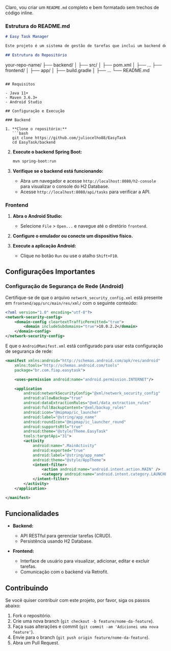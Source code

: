 Claro, vou criar um `README.md` completo e bem formatado sem trechos de código inline.

### Estrutura do README.md

```markdown
# Easy Task Manager

Este projeto é um sistema de gestão de tarefas que inclui um backend desenvolvido com Spring Boot e um frontend móvel desenvolvido com Android (Kotlin).

## Estrutura do Repositório

```
your-repo-name/
├── backend/
│   ├── src/
│   ├── pom.xml
│   ├── ...
├── frontend/
│   ├── app/
│   ├── build.gradle
│   ├── ...
└── README.md
```

## Requisitos

- Java 11+
- Maven 3.6.3+
- Android Studio

## Configuração e Execução

### Backend

1. **Clone o repositório:**
   ```bash
   git clone https://github.com/juliocelho88/EasyTask
   cd EasyTask/backend
   ```

2. **Execute o backend Spring Boot:**
   ```bash
   mvn spring-boot:run
   ```

3. **Verifique se o backend está funcionando:**
   - Abra um navegador e acesse `http://localhost:8080/h2-console` para visualizar o console do H2 Database.
   - Acesse `http://localhost:8080/api/tasks` para verificar a API.

### Frontend

1. **Abra o Android Studio:**
   - Selecione `File` > `Open...` e navegue até o diretório `frontend`.

2. **Configure o emulador ou conecte um dispositivo físico.**

3. **Execute a aplicação Android:**
   - Clique no botão `Run` ou use o atalho `Shift+F10`.

## Configurações Importantes

### Configuração de Segurança de Rede (Android)

Certifique-se de que o arquivo `network_security_config.xml` está presente em `frontend/app/src/main/res/xml/` com o seguinte conteúdo:

```xml
<?xml version="1.0" encoding="utf-8"?>
<network-security-config>
    <domain-config cleartextTrafficPermitted="true">
        <domain includeSubdomains="true">10.0.2.2</domain>
    </domain-config>
</network-security-config>
```

E que o `AndroidManifest.xml` está configurado para usar esta configuração de segurança de rede:

```xml
<manifest xmlns:android="http://schemas.android.com/apk/res/android"
    xmlns:tools="http://schemas.android.com/tools"
    package="br.com.fiap.easytask">

    <uses-permission android:name="android.permission.INTERNET"/>

    <application
        android:networkSecurityConfig="@xml/network_security_config"
        android:allowBackup="true"
        android:dataExtractionRules="@xml/data_extraction_rules"
        android:fullBackupContent="@xml/backup_rules"
        android:icon="@mipmap/ic_launcher"
        android:label="@string/app_name"
        android:roundIcon="@mipmap/ic_launcher_round"
        android:supportsRtl="true"
        android:theme="@style/Theme.EasyTask"
        tools:targetApi="31">
        <activity
            android:name=".MainActivity"
            android:exported="true"
            android:label="@string/app_name"
            android:theme="@style/AppTheme">
            <intent-filter>
                <action android:name="android.intent.action.MAIN" />
                <category android:name="android.intent.category.LAUNCHER" />
            </intent-filter>
        </activity>
    </application>

</manifest>
```

## Funcionalidades

- **Backend:**
  - API RESTful para gerenciar tarefas (CRUD).
  - Persistência usando H2 Database.
  
- **Frontend:**
  - Interface de usuário para visualizar, adicionar, editar e excluir tarefas.
  - Comunicação com o backend via Retrofit.

## Contribuindo

Se você quiser contribuir com este projeto, por favor, siga os passos abaixo:

1. Fork o repositório.
2. Crie uma nova branch (`git checkout -b feature/nome-da-feature`).
3. Faça suas alterações e commit (`git commit -am 'Adicionei uma nova feature'`).
4. Envie para o branch (`git push origin feature/nome-da-feature`).
5. Abra um Pull Request.



